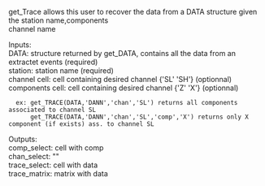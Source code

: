  get_Trace allows this user to recover the data from a DATA structure given the station name,components   
  channel name   
     
  Inputs:   
      DATA: structure returned by get_DATA, contains all the data from an extractet events (required)   
      station: station name (required)   
      channel cell: cell containing desired channel {'SL' 'SH'} (optionnal)   
      components cell: cell containing desired channel {'Z' 'X'} (optionnal)   
         
      ex: get_TRACE(DATA,'DANN','chan','SL') returns all components associated to channel SL   
          get_TRACE(DATA,'DANN','chan','SL','comp','X') returns only X component (if exists) ass. to channel SL   
             
  Outputs:   
      comp_select: cell with comp   
      chan_select: ""   
      trace_select: cell with data   
      trace_matrix: matrix with data   
